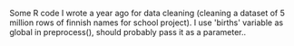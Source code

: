 Some R code I wrote a year ago for data cleaning (cleaning a dataset of 5 million rows of finnish names for school project). I use 'births' variable as global in preprocess(), should probably pass it as a parameter..
